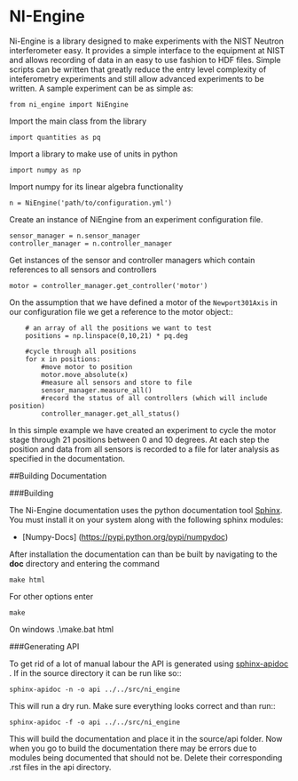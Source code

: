 # NI-Engine

Ni-Engine is a library designed to make experiments with 
the NIST Neutron interferometer easy. It provides a simple
interface to the equipment at NIST and allows recording of 
data in an easy to use fashion to HDF files. Simple scripts 
can be written that greatly reduce the entry level complexity
of inteferometry experiments and still allow advanced 
experiments to be written. A sample experiment can be as simple
as: 

    from ni_engine import NiEngine

Import the main class from the library

    import quantities as pq

Import a library to make use of units in python

    import numpy as np

Import numpy for its linear algebra functionality 

    n = NiEngine('path/to/configuration.yml')

Create an instance of NiEngine from an experiment 
configuration file. 

    sensor_manager = n.sensor_manager 
    controller_manager = n.controller_manager 

Get instances of the sensor and controller managers
which contain references to all sensors and controllers

    motor = controller_manager.get_controller('motor')

On the assumption that we have defined a motor of 
the `Newport301Axis` in our configuration file we get a 
reference to the motor object:: 
````
    # an array of all the positions we want to test
    positions = np.linspace(0,10,21) * pq.deg 

    #cycle through all positions
    for x in positions: 
        #move motor to position
        motor.move_absolute(x)
        #measure all sensors and store to file
        sensor_manager.measure_all()
        #record the status of all controllers (which will include position)
        controller_manager.get_all_status()
````

In this simple example we have created an experiment to cycle
the motor stage through 21 positions between 0 and 10 degrees. 
At each step the position and data from all sensors is recorded 
to a file for later analysis as specified in the documentation. 



##Building Documentation


###Building 


The Ni-Engine documentation uses the python documentation tool [Sphinx](http://sphinx-doc.org/).
You must install it on your system along with the following sphinx modules:

* [Numpy-Docs] (https://pypi.python.org/pypi/numpydoc)

After installation the documentation can than be built by navigating to the **doc**
directory and entering the command

    make html

For other options enter 

    make
On windows 
    .\make.bat html

###Generating API


To get rid of a lot of manual labour the API is generated using
[sphinx-apidoc](http://sphinx-doc.org/man/sphinx-apidoc.html) . If in the 
source directory it can be run like so::

    sphinx-apidoc -n -o api ../../src/ni_engine

This will run a dry run. Make sure everything looks correct and than run::

    sphinx-apidoc -f -o api ../../src/ni_engine

This will build the documentation and place it in the source/api folder.
Now when you go to build the documentation there may be errors due to modules
being documented that should not be. Delete their corresponding .rst files 
in the api directory. 
